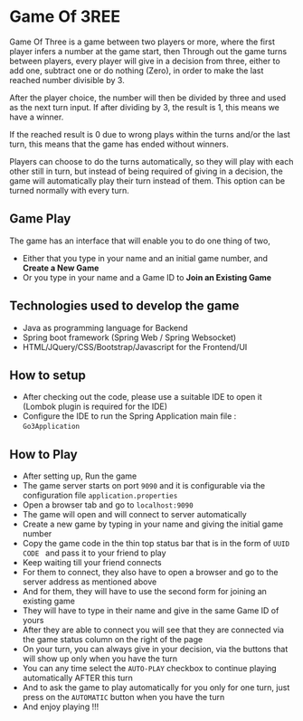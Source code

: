 # **Game Of 3REE**


Game Of Three is a game between two players or more, where the first player infers a number at the game start, then
Through out the game turns between players, every player will give in a decision from three, either to add one, subtract one
or do nothing (Zero), in order to make the last reached number divisible by 3. 

After the player choice, the number will then be divided by three and used as the next turn input.
If after dividing by 3, the result is 1, this means we have a winner.

If the reached result is 0 due to wrong plays within the turns and/or the last turn, this means that the game has ended 
without winners.

Players can choose to do the turns automatically, so they will play with each other still in turn, but instead of being required 
of giving in a decision, the game will automatically play their turn instead of them. This option can be turned normally with every
turn.

## Game Play

The game has an interface that will enable you to do one thing of two,
  * Either that you type in your name and an initial game number, and **Create a New Game**
  * Or you type in your name and a Game ID to **Join an Existing Game**
  
 ## Technologies used to develop the game
  
  * Java as programming language for Backend
  * Spring boot framework (Spring Web / Spring Websocket)
  * HTML/JQuery/CSS/Bootstrap/Javascript for the Frontend/UI
  
 ## How to setup
 
  * After checking out the code, please use a suitable IDE to open it (Lombok plugin is required for the IDE)
  * Configure the IDE to run the Spring Application main file : ``` Go3Application ```
 
 ## How to Play
  
  * After setting up, Run the game
  * The game server starts on port ``` 9090 ``` and it is configurable via the configuration file ``` application.properties ```
  * Open a browser tab and go to ``` localhost:9090 ```
  * The game will open and will connect to server automatically
  * Create a new game by typing in your name and giving the initial game number
  * Copy the game code in the thin top status bar that is in the form of ``` UUID CODE  ``` and pass it to your friend to play
  * Keep waiting till your friend connects
  * For them to connect, they also have to open a browser and go to the server address as mentioned above
  * And for them, they will have to use the second form for joining an existing game
  * They will have to type in their name and give in the same Game ID of yours
  * After they are able to connect you will see that they are connected via the game status column on the right of the page
  * On your turn, you can always give in your decision, via the buttons that will show up only when you have the turn
  * You can any time select the  ``` AUTO-PLAY ``` checkbox to continue playing automatically AFTER this turn
  * And to ask the game to play automatically for you only for one turn, just press on the ``` AUTOMATIC ``` button when you have the turn
  * And enjoy playing !!!
  

